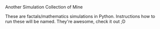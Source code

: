 Another Simulation Collection of Mine 


These are factals/mathematics simulations in Python. Instructions how to run these will be named.
They're awesome, check it out ;D 


<!-- Google tag (gtag.js) -->
<script async src="https://www.googletagmanager.com/gtag/js?id=G-8X4N8MRVX7"></script>
<script>
  window.dataLayer = window.dataLayer || [];
  function gtag(){dataLayer.push(arguments);}
  gtag('js', new Date());

  gtag('config', 'G-8X4N8MRVX7');
</script>
